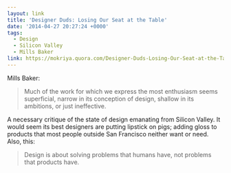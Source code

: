 ```yaml
---
layout: link
title: 'Designer Duds: Losing Our Seat at the Table'
date: '2014-04-27 20:27:24 +0000'
tags:
  - Design
  - Silicon Valley
  - Mills Baker
link: https://mokriya.quora.com/Designer-Duds-Losing-Our-Seat-at-the-Table
---
```

Mills Baker:

> Much of the work for which we express the most enthusiasm seems superficial, narrow in its conception of design, shallow in its ambitions, or just ineffective.

A necessary critique of the state of design emanating from Silicon Valley. It would seem its best designers are putting lipstick on pigs; adding gloss to products that most people outside San Francisco neither want or need. Also, this:

> Design is about solving problems that humans have, not problems that products have.
